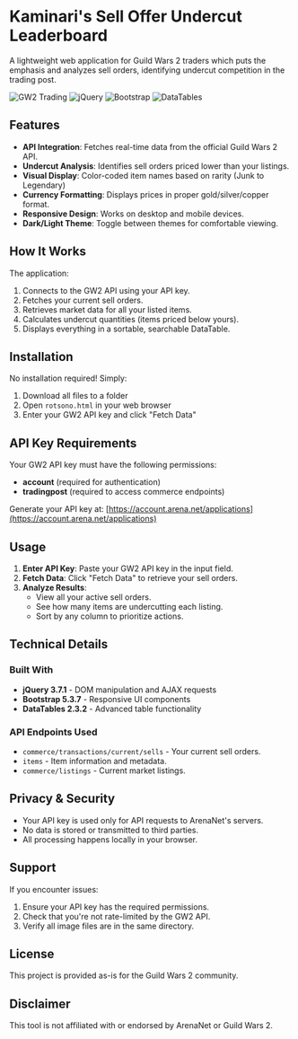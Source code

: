 # Kaminari's Sell Offer Undercut Leaderboard

A lightweight web application for Guild Wars 2 traders which puts the emphasis and analyzes sell orders, identifying undercut competition in the trading post.

![GW2 Trading](https://img.shields.io/badge/Guild%20Wars%202-Trading%20Post-blue)
![jQuery](https://img.shields.io/badge/jQuery-3.7.1-green)
![Bootstrap](https://img.shields.io/badge/Bootstrap-5.3.7-purple)
![DataTables](https://img.shields.io/badge/DataTables-2.3.2-orange)

## Features

- **API Integration**: Fetches real-time data from the official Guild Wars 2 API.
- **Undercut Analysis**: Identifies sell orders priced lower than your listings. 
- **Visual Display**: Color-coded item names based on rarity (Junk to Legendary)
- **Currency Formatting**: Displays prices in proper gold/silver/copper format.
- **Responsive Design**: Works on desktop and mobile devices.
- **Dark/Light Theme**: Toggle between themes for comfortable viewing.

## How It Works

The application:
1. Connects to the GW2 API using your API key.
2. Fetches your current sell orders.
3. Retrieves market data for all your listed items.
4. Calculates undercut quantities (items priced below yours).
5. Displays everything in a sortable, searchable DataTable.

## Installation

No installation required! Simply:
1. Download all files to a folder
2. Open `rotsono.html` in your web browser
3. Enter your GW2 API key and click "Fetch Data"

## API Key Requirements

Your GW2 API key must have the following permissions:
- **account** (required for authentication)
- **tradingpost** (required to access commerce endpoints)

Generate your API key at: [https://account.arena.net/applications](https://account.arena.net/applications)

## Usage

1. **Enter API Key**: Paste your GW2 API key in the input field.
2. **Fetch Data**: Click "Fetch Data" to retrieve your sell orders.
3. **Analyze Results**: 
   - View all your active sell orders.
   - See how many items are undercutting each listing.
   - Sort by any column to prioritize actions.

## Technical Details

### Built With
- **jQuery 3.7.1** - DOM manipulation and AJAX requests
- **Bootstrap 5.3.7** - Responsive UI components
- **DataTables 2.3.2** - Advanced table functionality

### API Endpoints Used
- `commerce/transactions/current/sells` - Your current sell orders.
- `items` - Item information and metadata.
- `commerce/listings` - Current market listings.

## Privacy & Security

- Your API key is used only for API requests to ArenaNet's servers.
- No data is stored or transmitted to third parties.
- All processing happens locally in your browser.

## Support

If you encounter issues:
1. Ensure your API key has the required permissions.
2. Check that you're not rate-limited by the GW2 API.
3. Verify all image files are in the same directory.

## License

This project is provided as-is for the Guild Wars 2 community.

## Disclaimer

This tool is not affiliated with or endorsed by ArenaNet or Guild Wars 2.

